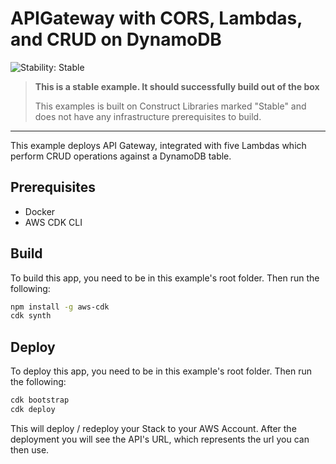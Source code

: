 # APIGateway with CORS, Lambdas, and CRUD on DynamoDB
<!--BEGIN STABILITY BANNER-->

![Stability: Stable](https://img.shields.io/badge/stability-Stable-success.svg?style=for-the-badge)

> **This is a stable example. It should successfully build out of the box**
>
> This examples is built on Construct Libraries marked "Stable" and does not have any infrastructure prerequisites to build.

---
<!--END STABILITY BANNER-->

This example deploys API Gateway, integrated with five Lambdas which perform CRUD operations against a DynamoDB table.

## Prerequisites
* Docker
* AWS CDK CLI

## Build
To build this app, you need to be in this example's root folder. Then run the following:


```bash
npm install -g aws-cdk
cdk synth
```

## Deploy
To deploy this app, you need to be in this example's root folder. Then run the following:


```bash
cdk bootstrap
cdk deploy
```

This will deploy / redeploy your Stack to your AWS Account. After the deployment you will see the API's URL, which represents the url you can then use.
